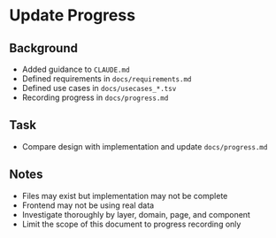 # Update Progress

## Background

- Added guidance to `CLAUDE.md`
- Defined requirements in `docs/requirements.md`
- Defined use cases in `docs/usecases_*.tsv`
- Recording progress in `docs/progress.md`

## Task

- Compare design with implementation and update `docs/progress.md`

## Notes

- Files may exist but implementation may not be complete
- Frontend may not be using real data
- Investigate thoroughly by layer, domain, page, and component
- Limit the scope of this document to progress recording only
